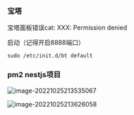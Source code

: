 ### 宝塔

宝塔面板错误cat: XXX: Permission denied

启动（记得开启8888端口）

```
sudo /etc/init.d/bt default
```



### pm2 nestjs项目



![image-20221025213535067](C:\Users\Kevin\AppData\Roaming\Typora\typora-user-images\image-20221025213535067.png)

![image-20221025213626058](C:\Users\Kevin\AppData\Roaming\Typora\typora-user-images\image-20221025213626058.png)
